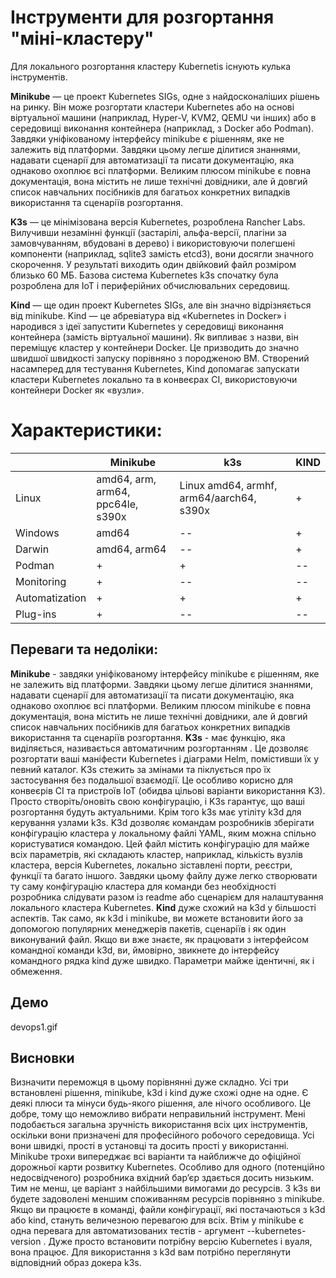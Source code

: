 ﻿


#  Інструменти для розгортання "міні-кластеру"

Для локального розгортання кластеру Kubernetis існують кулька інструментів.

**Minikube** — це проект Kubernetes SIGs, одне з найдосконаліших рішень на ринку. Він може розгортати кластери Kubernetes або на основі віртуальної машини (наприклад, Hyper-V, KVM2, QEMU чи інших) або в середовищі виконання контейнера (наприклад, з Docker або Podman). Завдяки уніфікованому інтерфейсу minikube є рішенням, яке не залежить від платформи. Завдяки цьому легше ділитися знаннями, надавати сценарії для автоматизації та писати документацію, яка однаково охоплює всі платформи.
Великим плюсом minikube є повна документація, вона містить не лише технічні довідники, але й довгий список навчальних посібників для багатьох конкретних випадків використання та сценаріїв розгортання.

**K3s** — це мінімізована версія Kubernetes, розроблена Rancher Labs. Вилучивши незамінні функції (застарілі, альфа-версії, плагіни за замовчуванням, вбудовані в дерево) і використовуючи полегшені компоненти (наприклад, sqlite3 замість etcd3), вони досягли значного скорочення. У результаті виходить один двійковий файл розміром близько 60 МБ. Базова система Kubernetes k3s спочатку була розроблена для IoT і периферійних обчислювальних середовищ.

**Kind** — ще один проект Kubernetes SIGs, але він значно відрізняється від minikube. Kind — це абревіатура від «Kubernetes in Docker» і народився з ідеї запустити Kubernetes у середовищі виконання контейнера (замість віртуальної машини). Як випливає з назви, він переміщує кластер у контейнери Docker. Це призводить до значно швидшої швидкості запуску порівняно з породженою ВМ. Створений насамперед для тестування Kubernetes, Kind допомагає запускати кластери Kubernetes локально та в конвеєрах CI, використовуючи контейнери Docker як «вузли».

# **Характеристики**:

|           |     Minikube | k3s  | KIND  |  
|-----------|------|-------|-------|
| Linux | amd64, arm, arm64, ppc64le, s390x  |  Linux amd64, armhf, arm64/aarch64, s390x | +  |  
| Windows | amd64  |  -- |  + |  
| Darwin | amd64, arm64  | --  | +  |  
| Podman | + | + | --|
| Monitoring | + | -- | -- |
| Automatization | + | + | + |
| Plug-ins | + | -- | -- |


## **Переваги та недоліки**:

**Minikube** - завдяки уніфікованому інтерфейсу minikube є рішенням, яке не залежить від платформи. Завдяки цьому легше ділитися знаннями, надавати сценарії для автоматизації та писати документацію, яка однаково охоплює всі платформи.
Великим плюсом minikube є повна документація, вона містить не лише технічні довідники, але й довгий список навчальних посібників для багатьох конкретних випадків використання та сценаріїв розгортання.
**K3s** - має функцію, яка виділяється, називається автоматичним розгортанням . Це дозволяє розгортати ваші маніфести Kubernetes і діаграми Helm, помістивши їх у певний каталог. K3s стежить за змінами та піклується про їх застосування без подальшої взаємодії. Це особливо корисно для конвеєрів CI та пристроїв IoT (обидва цільові варіанти використання K3). Просто створіть/оновіть свою конфігурацію, і K3s гарантує, що ваші розгортання будуть актуальними.
Крім того k3s має утіліту k3d для керування узлами k3s. K3d дозволяє командам розробників зберігати конфігурацію кластера у локальному файлі YAML, яким можна спільно користуватися командою. Цей файл містить конфігурацію для майже всіх параметрів, які складають кластер, наприклад, кількість вузлів кластера, версія Kubernetes, локально зіставлені порти, реєстри, функції та багато іншого. Завдяки цьому файлу дуже легко створювати ту саму конфігурацію кластера для команди без необхідності розробника слідувати разом із readme або сценарієм для налаштування локального кластера Kubernetes.
**Kind** дуже схожий на k3d у більшості аспектів. Так само, як k3d і minikube, ви можете встановити його за допомогою популярних менеджерів пакетів, сценаріїв і як один виконуваний файл.
Якщо ви вже знаєте, як працювати з інтерфейсом командної команди k3d, ви, ймовірно, звикнете до інтерфейсу командного рядка kind дуже швидко. Параметри майже ідентичні, як і обмеження.


## Демо

devops1.gif

## Висновки

Визначити переможця в цьому порівнянні дуже складно. Усі три встановлені рішення, minikube, k3d і kind дуже схожі одне на одне. Є деякі плюси та мінуси будь-якого рішення, але нічого особливого. Це добре, тому що неможливо вибрати неправильний інструмент. Мені подобається загальна зручність використання всіх цих інструментів, оскільки вони призначені для професійного робочого середовища. Усі вони швидкі, прості в установці та досить прості у використанні.
Minikube трохи випереджає всі варіанти та найближче до офіційної дорожньої карти розвитку Kubernetes. Особливо для одного (потенційно недосвідченого) розробника вхідний бар’єр здається досить низьким. Тим не менш, це варіант з найбільшими вимогами до ресурсів. 
З k3s ви будете задоволені меншим споживанням ресурсів порівняно з minikube. Якщо ви працюєте в команді, файли конфігурації, які постачаються з k3d або kind, стануть величезною перевагою для всіх.
Втім у minikube є одна перевага для автоматизованих тестів - аргумент --kubernetes-version . Дуже просто встановити потрібну версію Kubernetes і вуаля, вона працює. Для використання з k3d вам потрібно переглянути відповідний образ докера k3s.

